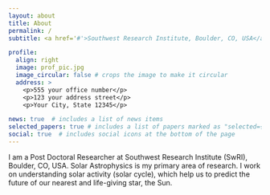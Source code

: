 ```yaml
---
layout: about
title: About
permalink: /
subtitle: <a href='#'>Southwest Research Institute, Boulder, CO, USA</a>.

profile:
  align: right
  image: prof_pic.jpg
  image_circular: false # crops the image to make it circular
  address: >
    <p>555 your office number</p>
    <p>123 your address street</p>
    <p>Your City, State 12345</p>

news: true  # includes a list of news items
selected_papers: true # includes a list of papers marked as "selected={true}"
social: true  # includes social icons at the bottom of the page
---
```


 I am a Post Doctoral Researcher at Southwest Research Institute (SwRI), Boulder, CO, USA. Solar Astrophysics is my primary area of research. I work on understanding solar activity (solar cycle), which help us to predict the future of our nearest and life-giving star, the Sun.
